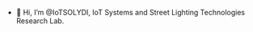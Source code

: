 - 👋 Hi, I’m @IoTSOLYDI, IoT Systems and Street Lighting Technologies Research Lab.

<!---
IoTSOLYDI/IoTSOLYDI is a ✨ special ✨ repository because its `README.md` (this file) appears on your GitHub profile.
You can click the Preview link to take a look at your changes.
--->
